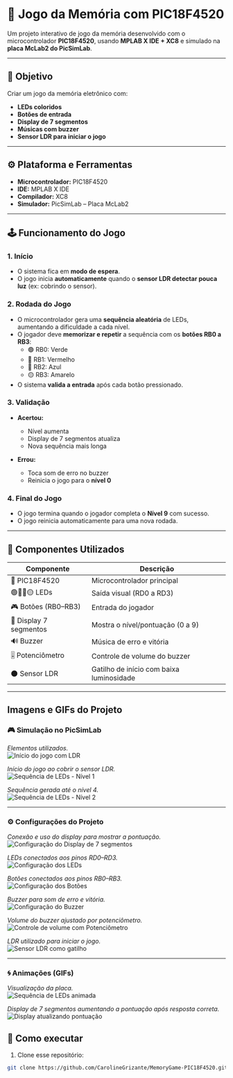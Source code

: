 # 🧠 Jogo da Memória com PIC18F4520

Um projeto interativo de jogo da memória desenvolvido com o microcontrolador **PIC18F4520**, usando **MPLAB X IDE + XC8** e simulado na **placa McLab2 do PicSimLab**.

---

## 🎯 Objetivo

Criar um jogo da memória eletrônico com:

-  **LEDs coloridos**
-  **Botões de entrada**
-  **Display de 7 segmentos**
- **Músicas com buzzer**
-  **Sensor LDR para iniciar o jogo**

---

## ⚙️ Plataforma e Ferramentas

-  **Microcontrolador:** PIC18F4520  
-  **IDE:** MPLAB X IDE  
-  **Compilador:** XC8  
-  **Simulador:** PicSimLab – Placa McLab2

---

## 🕹️ Funcionamento do Jogo

### 1. Início

- O sistema fica em **modo de espera**.
- O jogo inicia **automaticamente** quando o **sensor LDR detectar pouca luz** (ex: cobrindo o sensor).

### 2. Rodada do Jogo

- O microcontrolador gera uma **sequência aleatória** de LEDs, aumentando a dificuldade a cada nível.
- O jogador deve **memorizar e repetir** a sequência com os **botões RB0 a RB3**:
  - 🟢 RB0: Verde  
  - 🔴 RB1: Vermelho  
  - 🔵 RB2: Azul  
  - 🟡 RB3: Amarelo
- O sistema **valida a entrada** após cada botão pressionado.

### 3. Validação

- **Acertou:**  
  - Nível aumenta  
  - Display de 7 segmentos atualiza  
  - Nova sequência mais longa 

- **Errou:**  
  - Toca som de erro no buzzer   
  - Reinicia o jogo para o **nível 0**   

### 4. Final do Jogo

- O jogo termina quando o jogador completa o **Nível 9** com sucesso.
- O jogo reinicia automaticamente para uma nova rodada.

---

## 🔌 Componentes Utilizados

| Componente             | Descrição                                      |
|------------------------|-----------------------------------------------|
| 🧠 PIC18F4520           | Microcontrolador principal                    |
| 🟢🔴🔵🟡 LEDs             | Saída visual (RD0 a RD3)                      |
| 🎮 Botões (RB0–RB3)    | Entrada do jogador                            |
| 🔢 Display 7 segmentos | Mostra o nível/pontuação (0 a 9)              |
| 🔊 Buzzer              | Música de erro e vitória                      |
| 🎚️ Potenciômetro       | Controle de volume do buzzer                  |
| 🌑 Sensor LDR          | Gatilho de início com baixa luminosidade      |

---


## Imagens e GIFs do Projeto

### 🎮 Simulação no PicSimLab

*Elementos utilizados.*  
![Início do jogo com LDR](JogoPIC18F4520/PicSimLab-1.png)

*Início do jogo ao cobrir o sensor LDR.*  
![Sequência de LEDs - Nível 1](JogoPIC18F4520/PicSimLab-2.png)

*Sequência gerada até o nível 4.*  
![Sequência de LEDs - Nível 2](JogoPIC18F4520/PicSimLab-3.png)

---

### ⚙️ Configurações do Projeto

*Conexão e uso do display para mostrar a pontuação.*  
![Configuração do Display de 7 segmentos](JogoPIC18F4520/ConfiguraçõesDisplay7.png)

*LEDs conectados aos pinos RD0–RD3.*  
![Configuração dos LEDs](JogoPIC18F4520/ConfiguraçõesLeds.png)

*Botões conectados aos pinos RB0–RB3.*  
![Configuração dos Botões](JogoPIC18F4520/ConfiguraçõesBotões.png)

*Buzzer para som de erro e vitória.*  
![Configuração do Buzzer](JogoPIC18F4520/ConfiguraçõesBuzzer.png)

*Volume do buzzer ajustado por potenciômetro.*  
![Controle de volume com Potenciômetro](JogoPIC18F4520/ConfiguraçõesPotenciômetro.png)

*LDR utilizado para iniciar o jogo.*  
![Sensor LDR como gatilho](JogoPIC18F4520/ConfiguraçõesLDR.png)

---

### 🌀 Animações (GIFs)

*Visualização da placa.*  
![Sequência de LEDs animada](JogoPIC18F4520/PicSimLab-4.gif)

*Display de 7 segmentos aumentando a pontuação após resposta correta.*  
![Display atualizando pontuação](JogoPIC18F4520/PicSimLab-5.gif)

## 🚀 Como executar

1. Clone esse repositório:

```bash
git clone https://github.com/CarolineGrizante/MemoryGame-PIC18F4520.git
